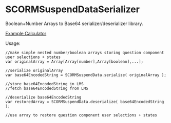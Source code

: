 SCORMSuspendDataSerializer
============================
Boolean+Number Arrays to Base64 serializer/deserializer library.


[Example Calculator](https://rawgit.com/oliverfoster/SCORMSuspendDataSerializer/master/example/index.html)

Usage:

```
//make simple nested number/boolean arrays storing question component user selections + states
var originalArray = Array[Array[number],Array[boolean],...];

//serialize originalArray
var base64EncodedString = SCORMSuspendData.serialize( originalArray );

//store base64EncodedString in LMS
//fetch base64EncodedString from LMS

//deserialize base64EncodedString
var restoredArray = SCORMSuspendData.deserialize( base64EncodedString );

//use array to restore question component user selections + states

```

